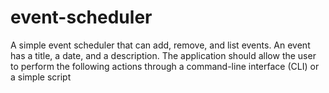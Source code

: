 # event-scheduler
A simple event scheduler that can add, remove, and list events. An event has a title, a date, and a description. The application should allow the user to perform the following actions through a command-line interface (CLI) or a simple script
